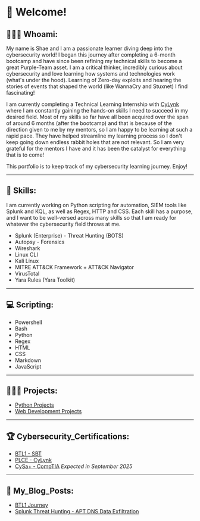 # 👾 Welcome!

## 🙋🏽‍♂️ Whoami:
My name is Shae and I am a passionate learner diving deep into the cybersecurity world! I began this journey after completing a 6-month bootcamp and have since been refining my technical skills to become a great Purple-Team asset. I am a critical thinker, incredibly curious about cybersecurity and love learning how systems and technologies work (what's under the hood). Learning of Zero-day exploits and hearing the stories of events that shaped the world (like WannaCry and Stuxnet) I find fascinating! 

I am currently completing a Technical Learning Internship with [CyLynk](https://cylynk.com) where I am constantly gaining the hands-on skills I need to succeed in my desired field. Most of my skills so far have all been acquired over the span of around 6 months (after the bootcamp) and that is because of the direction given to me by my mentors, so I am happy to be learning at such a rapid pace. They have helped streamline my learning process so I don't keep going down endless rabbit holes that are not relevant. So I am very grateful for the mentors I have and it has been the catalyst for everything that is to come! 

This portfolio is to keep track of my cybersecurity learning journey. Enjoy!

---

## 🚀 Skills:
I am currently working on Python scripting for automation, SIEM tools like Splunk and KQL, as well as Regex, HTTP and CSS. Each skill has a purpose, and I want to be well-versed across many skills so that I am ready for whatever the cybersecurity field throws at me.   
- Splunk (Enterprise) - Threat Hunting (BOTS)
- Autopsy - Forensics
- Wireshark
- Linux CLI
- Kali Linux
- MITRE ATT&CK Framework + ATT&CK Navigator
- VirusTotal
- Yara Rules (Yara Toolkit)

---

## 💻 Scripting:
- Powershell
- Bash
- Python
- Regex
- HTML
- CSS
- Markdown
- JavaScript

---

## 👨🏽‍💻 Projects:
- [Python Projects](https://github.com/J1G54W-999/My-Python-Projects.git)
- [Web Development Projects](https://github.com/J1G54W-999/My-Web-Development-Projects)

---

## 🏆 Cybersecurity_Certifications:
- [BTL1 - SBT](https://www.credly.com/badges/521e9791-0bd3-47a1-8cbf-63e1fd16aab0/public_url)
- [PLCE - CyLynk](https://cylynk.com/courses/practical-certified-linux-cli-essential)
- [CySa+ - CompTIA](https://www.comptia.org/en/certifications/cybersecurity-analyst/) *Expected in September 2025*

---

## 📖 My_Blog_Posts:
- [BTL1 Journey](https://www.linkedin.com/pulse/passing-my-blue-team-level-1-shae-haseldine-8hu4c)
- [Splunk Threat Hunting - APT DNS Data Exfiltration](https://www.linkedin.com/pulse/splunk-threat-hunting-apt-dns-data-exfiltration-shae-haseldine-k8nyc)
